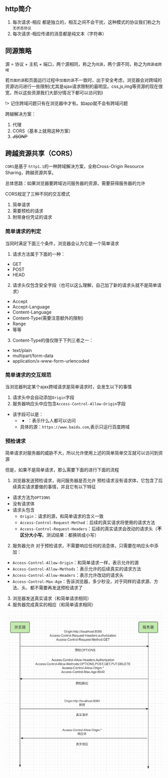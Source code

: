 ## http简介

1. 每次请求-相应 都是独立的，相互之间不会干扰，这种模式的协议我们称之为`无状态协议`
2. 每次请求-相应传递的消息都是纯文本（字符串）

## 同源策略
源 = 协议 + 主机 + 端口，两个源相同，称之为`同源`，两个源不同，称之为`跨源或跨域`

若`页面的源`和页面运行过程中`加载的源`不一致时，出于安全考虑，浏览器会对跨域的资源访问进行一些限制(尤其是ajax请求限制的最明显。css,js,img等资源的现在很宽，所以这些资源我们大部分情况下都可以访问到)

!> 记住跨域问题只有在浏览器中才有。如app就不会有跨域问题

跨越解决方案：
1. 代理
2. CORS（基本上就用这种方案）
3. ~~JSONP~~

## 跨越资源共享（CORS）
`CORS`是基于 `http1.1`的一种跨域解决方案，全称Cross-Origin Resource Sharing，跨越资源共享。

总体思路：如果浏览器要跨域访问服务器的资源，需要获得服务器的允许

CORS规定了三种不同的交互模式
1. 简单请求
2. 需要预检的请求
3. 附带身份凭证的请求

### 简单请求的判定
当同时满足下面三个条件，浏览器会认为它是一个简单请求
1. 请求方法属于下面的一种：
  - GET
  - POST
  - HEAD
2. 请求头仅包含安全字段（也可以这么理解，自己加了新的请求头就不是简单请求）
  - Accept
  - Accept-Language
  - Content-Language
  - Content-Type(需要注意额外的限制)
  - Range
  - 等等
3. Content-Type的值仅限于下列三者之一：
  - text/plain
  - multipart/form-data
  - application/x-www-form-urlencoded

### 简单请求的交互规范
当浏览器判定某个ajax跨域请求是简单请求时，会发生以下的事情
1. 请求头中会自动添加`Origin`字段
2. 服务器响应头中应包含`Access-Control-Allow-Origin`字段
  - 该字段可以是：
    - * ：表示什么人都可以访问
    - 具体的源：`https://www.baidu.com`,表示只运行百度跨域

### 预检请求
简单请求对服务器的威胁不大，所以允许使用上述的简单简单交互就可以访问到资源

但是，如果不是简单请求，那么需要下面的进行下面的流程
1. 浏览器发送预检请求，询问服务器是否允许
  预检请求没有请求体，它包含了后续真实请求要做的事情，并且它有以下特征
  - 请求方法为`OPTIONS`
  - 没有请求体
  - 请求头包含
    - `Origin`：请求的源，和简单请求的含义一致
    - `Access-Control-Request-Method`：后续的真实请求将使用的请求方法
    - `Access-Control-Request-Headers`：后续的真实请求会改动的请求头（**不区分大小写**。测试结果：都换转成小写）
2. 服务器允许
  对于预检请求，不需要响应任何的消息体，只需要在响应头中添加：
  - `Access-Control-Allow-Origin`：和简单请求一样，表示允许的源
  - `Access-Control-Allow-Methods`：表示允许的后续真实的请求方法
  - `Access-Control-Allow-Headers`：表示允许改动的请求头
  - `Access-Control-Max-Age`：告诉浏览器，多少秒没，对于同样的请求源、方法、头、都不需要再发送预检请求了
3. 浏览器发送真实请求（和简单请求相同）
4. 服务器完成真实的相应（和简单请求相同）

![预检请求](../../picture/http/预检请求.png)
